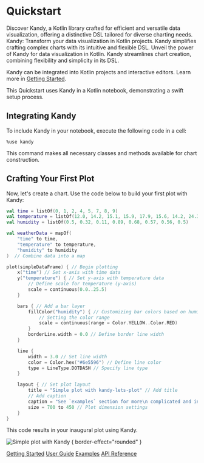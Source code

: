# Quickstart

<web-summary xmlns="">
Discover Kandy, a Kotlin library crafted for efficient and versatile data visualization,
offering a distinctive DSL tailored for diverse charting needs.
</web-summary>

<card-summary>
Kandy: Transform your data visualization in Kotlin projects.
Kandy simplifies crafting complex charts with its intuitive and flexible DSL.
</card-summary>

<link-summary>
Unveil the power of Kandy for data visualization in Kotlin.
Kandy streamlines chart creation, combining flexibility and simplicity in its DSL.
</link-summary>

Kandy can be integrated into Kotlin projects and interactive editors.
Learn more in [Getting Started](Getting-Started.md).

This Quickstart uses Kandy in a Kotlin notebook, demonstrating a swift setup process.

## Integrating Kandy

To include Kandy in your notebook, execute the following code in a cell:

```
%use kandy
```

This command makes all necessary classes and methods available for chart construction.

## Crafting Your First Plot

Now, let's create a chart. Use the code below to build your first plot with Kandy:

```kotlin
val time = listOf(0, 1, 2, 4, 5, 7, 8, 9)
val temperature = listOf(12.0, 14.2, 15.1, 15.9, 17.9, 15.6, 14.2, 24.3)
val humidity = listOf(0.5, 0.32, 0.11, 0.89, 0.68, 0.57, 0.56, 0.5)

val weatherData = mapOf(
    "time" to time,
    "temperature" to temperature,
    "humidity" to humidity
)  // Combine data into a map

plot(simpleDataFrame) { // Begin plotting
    x("time") // Set x-axis with time data
    y("temperature") { // Set y-axis with temperature data
        // Define scale for temperature (y-axis)
        scale = continuous(0.0..25.5)
    }

    bars { // Add a bar layer
        fillColor("humidity") { // Customizing bar colors based on humidity
            // Setting the color range
            scale = continuous(range = Color.YELLOW..Color.RED)
        }
        borderLine.width = 0.0 // Define border line width
    }

    line {
        width = 3.0 // Set line width
        color = Color.hex("#6e5596") // Define line color
        type = LineType.DOTDASH // Specify line type
    }

    layout { // Set plot layout
        title = "Simple plot with kandy-lets-plot" // Add title
        // Add caption
        caption = "See `examples` section for more\n complicated and interesting examples!"
        size = 700 to 450 // Plot dimension settings
    }
}
```

This code results in your inaugural plot using Kandy.

![Simple plot with Kandy](overview_sample.svg) { border-effect="rounded" }



<seealso style="cards">
    <category ref="get-start">
        <a href="Getting-Started.md">Getting Started</a>
        <a href="User-Guide.topic">User Guide</a>
        <a href="Examples.topic">Examples</a>
        <a href="API.md">API Reference</a>
    </category>
</seealso>
